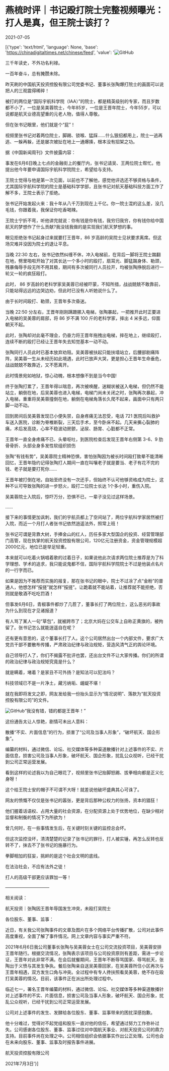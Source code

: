 # 燕梳时评｜书记殴打院士完整视频曝光：打人是真，但王院士该打？

2021-07-05

[{'type': 'text/html', 'language': None, 'base': 'https://chinadigitaltimes.net/chinese/feed', 'value': '![GitHub](https://chinadigitaltimes.net/chinese/files/2021/07/image-1625482197250.png)

三千年读史，不外功名利禄。

一百年奋斗，总有腌臜未除。

昨天刷的中国航天投资控股有限公司党委书记、董事长张陶爆打院士的画面可以说把人的三观震得稀碎！

被打的两位是“国际宇航科学院（IAA）”的院士，都是精英级别的专家，而且岁数都不小了，一位是吴美蓉院士，今年85岁，一位是王晋年院士，今年55岁，可以说都是航天业德高望重的元老人物，值得人尊敬。

但在张书记眼里，他们就是个“屁”！

视频里张书记对着两位院士，脚踢、锁喉、猛踩……什么狠招都用上，院士一逃再逃、一躲再躲，还是屡次被扯在地上一通爆揍，根本没有招架之功。

据《中国新闻周刊》文件披露内容：

事发在6月6日晚上七点的金融街上的餐厅内，张书记请吴、王两位院士帮忙。他提出他今年要申请国际宇航科学院院士，希望给与支持。

王院士觉得与他是第一次见面，以前也不了解他，感觉他评选还不够资格与条件，尤其国际宇航科学院的院士是基础科学学部，且张书记对航天基础科技方面工作了解不多，王院士表示了拒绝。

张书记开始发起火来：我十年从八千万到现在上千亿。你一院士混的这么差，没几毛钱，你跟着我，我保证你吃香喝辣。

王院士宁折不弯，听他讲完就说：你有钱是你有钱，我穷归我穷，你有钱你给中国航天的梦想作了什么贡献?我没钱我做的是实现我们航天梦想的事。

眼见拒绝张书记起身过来就要打王晋年，86 岁高龄的吴院士见状要求离席。但这场灾难并没因为院士的退让平息。

当晚 22:30 左右，张书记依然纠缠不休，冲入电梯前，在背后一脚将王院士踹翻在地，劈里啪啦开始了对其长达一个多小时的殴打，扇耳光、脚猛踹身体、勒颈，残暴侮辱手段无所不用其极，期间有多次被同行人员拉开，均被张陶挣脱后进行一轮又一轮的疯狂殴打。

此时， 86 岁高龄的老科学家吴美蓉已经被吓蒙，不知所措，战战兢兢不敢靠前，只能站得远远的边哭边劝，但此时已没有人听她说什么了。

由于长时间殴打、勒颈，王晋年多次昏迷。

当晚 22:50 分左右，王晋年刚刚蹒跚挪入电梯，张陶暴起，一把推开此时正要进入电梯的吴美蓉的肩部，将 86 岁不满 100 斤的老科学家，摔出 4 米多远，仰面朝天不起。

此时，张陶却对此毫不理会，仍奋力将王晋年拖拽出电梯，摔在地上，继续殴打，连续不断的殴打已经让王晋年失去知觉基本一动不动。

张陶同行人员此时已基本放弃劝阻。吴美蓉被扶起只能扶墙站立，后腰部剧痛阵阵，吴美蓉一生从未经历如此境遇，此时已放声大哭，更是担心王晋年生命垂危，战战兢兢不敢靠近，又不愿离开。

此时情景宛如地狱，惊心动魄，根本想像不到是当今中国!

终于张陶打累了，王晋年得以喘息，再次被唤醒，迷糊状被送入电梯，但仍然不能站立，躺倒在地，后吴美蓉也进入电梯，电梯门尚未关闭之时，张陶再次暴起，冲入电梯，重重将吴美蓉撞倒在地，躺倒在电梯角落长久爬不起来，画面中只有两只脚一动不动。

回到房间后吴美蓉发现已小便失禁，自身疼痛无法忍受，电话 721 医院后叫救护车送入医院，诊断为脊椎断裂，三天后手术，至今卧床不起。几天来撕心裂肺的痛，术后发高烧，心率不稳波动房颤，泌尿、肠胃、心脏都不正常。

王晋年一直全身疼痛不已、头晕呕吐，到医院检查后发现王晋年右侧第 3-6、9 肋骨骨折、头部全身多发性软组织损伤

张陶“有钱有势”，吴美蓉院士精神恐惧，害怕张陶因为被长时间殴打致晕不能清晰回忆，王晋年隐约记得张陶打人期间一直在叫嚷老子就是要当、老子有花不完的钱、老子就是要打死你&#8230;&#8230;

王晋年被打倒在地，自始至终没有一次还手，但始终不认可他够资格成为院士，这种不认可导致张陶的进一步怒火，殴打二位院士长达 1个多小时，重伤入院。

吴美蓉院士入院后，惊吓万分，恐惧不已，一辈子没见过这样场景。

……

接下来的事情更加讽刺，我们的宇航员都上了空间站了，两位宇航科学家居然被打入院，而近一个月打人者张书记依然逍遥法外，照常上班！

张书记可谓是背靠大树，手捧金山的红人，历任多家大型国企的投资、经营管理部门高管，现在执掌的航天投资控股有限公司，120亿元注册资金，资金管理规模超2000亿元，地位已是举足轻重。

本来就可以吃着火锅唱着歌的过着日子，如果说他此次请求两位院士推荐是为了科学理想、学术的追求，我只能说鬼都不信，国际宇航科学院院士不过是他装点名片的一行字而已。

如果是因为不推荐而实施的报复，那在张书记的眼中，院士不过凃了点“金粉”的普通人，他想怎样“挼搓”就怎样“挼搓”。让跪着就不能站着，让推荐就不能拒绝，否则就是敬酒不吃吃罚酒！

但事发6月6日，青椒事件都炒了几茬了，董事长打了两位院士，这么恶劣的事故为什么到现在才见诸报道？

有人骂了某人一句“草包”，就被跨市了；北京大妈在公交车上自称正黄旗的，被拘留了。张书记怎么就能逍遥自在呢？

还有更有意思的，这个董事长打了人。这个公司居然出台一个内部文件，要求广大党员干部不要散布传播，严肃政治纪律与政治规矩，营造风清气正的舆论环境。

自己领导打人了，你们不揭露不批评也罢，还出台文件不让大家传播。你们的所谓的政治纪律与政治规矩究竟是什么？

就是瞒着，堵着？是家丑不可外扬？是知法可以犯法吗？

科技领域已不是一片净土，藏污纳垢、龌龊不堪！

就在我即将发文之即，网友发给我一份抬头显示为“情况说明”、落款为“航天投资控股有限公司”的文件。

![GitHub](https://chinadigitaltimes.net/chinese/files/2021/07/post-667897-60e2e4ed94c5b.)“我没有错，错的都是王晋年！”

这份通告太让人惊艳，剧情可未出人意料：

散播“不实、片面信息”的行为，损害了“公司及当事人形象”，“破坏航天、国企形象”。

编纂的材料，通过微信、论坛、社交媒体等多种渠道散播针对上述事件的不实、片面信息，损害公司及当事人形象，破坏航天、国企形象，扰乱公众视听，已经干扰到公司正常运营发展。

看到这样的论述我以为自己眼花了，视频里张书记抬脚怒踢、拔拳相向都是正义化身呀！

这个给王院士安的帽子不可谓不大呀！就差说他破坏盛典其心可诛了。

网友的愤慨不仅仅是张书记的嚣张，更是背后那种公权力的张扬，资本的猖狂！

他们握着话语权、占用大量的社会资源，在分配资源上处于优势地位，在缺少相对监督和制衡的情况下为所欲为！

曾几何时，在一些事情发生后，在关键时刻关键的监控总会坏。

但这次监控没坏，清清楚楚的记录了张书记的罪行，打人被实锤，再怎么反转也反转不了，抹去不了张书记的施暴行为。

拳脚相加的狂妄，挑衅的是这个社会文明的底线。

在法治社会，不应有法外之徒！

打人的高级干部更应该罪加一等！

——————————

相关阅读：

航天投资｜张陶因王晋年辱国发生冲突，未殴打吴院士

各位股东、董事、监事：

近日，有关我公司张陶事件的文章及图片在多个网络平台传播扩散，公司对此事件高度重视，全面了解了事件情况。网上文章内容与事实严重不符。

2021年6月6日我公司董事长张陶与吴美蓉女士在公司交流投资项目，吴美蓉安排王晋年随行。根据交流情况，张陶表示该项目与公司投资原则有差距，需进一步论证，王晋年对此非常不满。在会后就餐期间，王晋年不断辱骂国家、辱骂航天，张陶出于义愤与其发生争执。餐后张陶亲自送吴美蓉回家，在吴美蓉所住小区再次与王晋年相遇，双方发生口角与冲突。全过程中有专人搀扶照看吴美蓉，绝不存在殴打吴美蓉的情况。目前，该事件正在派出所处理过程中。

临近七一，署名王晋年编纂的材料，通过微信、论坛、社交媒体等多种渠道散播针对上述事件的不实、片面信息，损害公司及当事人形象，破坏航天、国企形象，扰乱公众视听，已经干扰到公司正常运营发展。

公司对上述事件的发生、发酵给各位股东、董事、监事带来的困扰深感抱歉。

他十分难过，觉得对不起党组和股东一直对他的信任，希望通过努力工作弥补过失。公司感谢各位股东、董事、监事过往对中国航天事业、对航天投资公司的鼎力支持。目前事件尚在处理之中。公司相信组织会依据事实作出公正处理。公司也会在未来向股东、董事、监事及时报告事件进展。

航天投资控股有限公司

2021年7月3日'}]